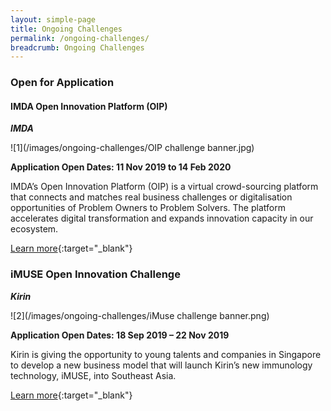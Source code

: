 ```yaml
---
layout: simple-page
title: Ongoing Challenges
permalink: /ongoing-challenges/
breadcrumb: Ongoing Challenges
---
```

### **Open for Application**

#### IMDA Open Innovation Platform (OIP)<br>
<b><i>IMDA</i></b>

![1](/images/ongoing-challenges/OIP challenge banner.jpg)

**Application Open Dates: 11 Nov 2019 to 14 Feb 2020**

IMDA’s Open Innovation Platform (OIP) is a virtual crowd-sourcing platform that connects and matches real business challenges or digitalisation opportunities of Problem Owners to Problem Solvers. The platform accelerates digital transformation and expands innovation capacity in our ecosystem. 

[Learn more](https://www.openinnovation.sg/about){:target="_blank"}

### iMUSE Open Innovation Challenge<br> 
<b><i>Kirin</i></b>

![2](/images/ongoing-challenges/iMuse challenge banner.png)

**Application Open Dates: 18 Sep 2019 – 22 Nov 2019**

Kirin is giving the opportunity to young talents and companies in Singapore to develop a new business model that will launch Kirin’s new immunology technology, iMUSE, into Southeast Asia.

[Learn more](https://www.imuse-innovationchallenge.com/en/challenges/imuse-innovation-challenge?lang=en){:target="_blank"}



